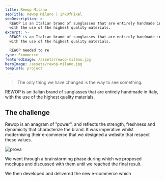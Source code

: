```yaml
---
title: Rewop Milano
seoTitle: Rewop Milano | inkOfPixel
seoDescription: >-
  REWOP is an Italian brand of sunglasses that are entirely handmade in Italy,
  with the use of the highest quality materials. 
excerpt: >-
  REWOP is an Italian brand of sunglasses that are entirely handmade in Italy,
  with the use of the highest quality materials. 

  REWOP needed to re
type: Ecommerce
featuredImage: /assets/rewop-milano.jpg
heroImage: /assets/rewop-milano.jpg
template: project
---
```

> The only thing we have changed is the way to see something.

REWOP is an Italian brand of sunglasses that are entirely handmade in Italy, with the use of the highest quality materials.

## The challenge

Rewop is an anagram of "power", and reflects the strength, freshness and dynamicity that characterize the brand. It was imperative whilst modernising their e‑commerce that we designed a website that respect these values.

![prova](/assets/rewop-milano.jpg)

We went through a brainstorming phase during which we proposed mockups and discussed with them until we reached the final result. 

We then developed and delivered the new e-commerce which

